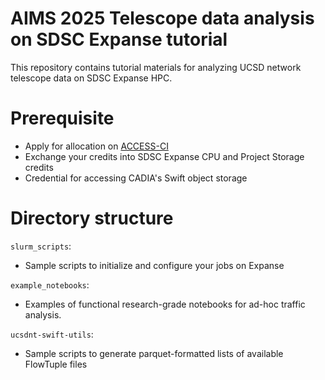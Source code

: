 # AIMS 2025 Telescope data analysis on SDSC Expanse tutorial

This repository contains tutorial materials for analyzing UCSD network telescope data on SDSC Expanse HPC. 

# Prerequisite

 - Apply for allocation on [ACCESS-CI](https://access-ci.org) 
 - Exchange your credits into SDSC Expanse CPU and Project Storage credits
 - Credential for accessing CADIA's Swift object storage

# Directory structure
`slurm_scripts`:
 - Sample scripts to initialize and configure your jobs on Expanse

`example_notebooks`:
 - Examples of functional research-grade notebooks for ad-hoc traffic analysis.

`ucsdnt-swift-utils`:
 - Sample scripts to generate parquet-formatted lists of available FlowTuple files
 

